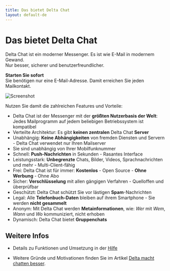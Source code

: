 ```yaml
---
title: Das bietet Delta Chat
layout: default-de
---
```


# Das bietet Delta Chat

Delta Chat ist ein moderner Messenger. Es ist wie E-Mail in modernem Gewand. <br>Nur besser, sicherer und benutzerfreundlicher.

<!-- Wählen Sie **maximale Sicherheit** und erreichen Sie Ihre Kontakte **ohne** Sie zum **Umstieg** zu nötigen.
Sie geben die Inhalte Ihres Adressbuches nicht weiter.

Diese Kombination bietet kein anderer Messenger.

# Ihre Vorteile -->

**Starten  Sie sofort** <br>Sie benötigen nur eine E-Mail-Adresse. Damit erreichen Sie jeden Mailkontakt.

![Screenshot](../assets/features/start-img4.png)

Nutzen Sie damit die zahlreichen Features und Vorteile:

- Delta Chat ist der Messenger mit der **größten Nutzerbasis der Welt**: Jedes Mailprogramm auf jedem beliebigen Betriebssystem ist kompatibel 
- Verteilte Architektur: Es gibt **keinen zentralen** Delta Chat **Server**
- Unabhängig: **Keine Abhängigkeiten** von fremden Diensten und Servern - Delta Chat verwendet nur Ihren Mailserver
- Sie sind unabhängig von Ihrer Mobilfunknummer
- Schnell: **Push-Nachrichten** in Sekunden - Rasantes Interface
- Leistungsstark: **Unbegrenzte** Chats, Bilder, Videos, Sprachnachrichten und mehr - Multi-Client-fähig
- Frei: Delta Chat ist für immer: **Kostenlos** - Open Source - **Ohne Werbung** - Ohne Abo
- Sicher: **Verschlüsselung** mit allen gängigen Verfahren - Quelloffen und überprüfbar
- Geschützt: Delta Chat schützt Sie vor lästigen **Spam**-Nachrichten
- Legal: Alle **Telefonbuch-Daten** bleiben auf ihrem Smartphone - Sie werden **nicht gesammelt**
- Anonym: Mit Delta Chat werden **Metainformationen**, wie: _Wer_ mit _Wem_, _Wann_ und _Wo_ kommuniziert, nicht erhoben
- Dynamisch: Delta Chat bietet **Gruppenchats**

## Weitere Infos

- Details zu Funktionen und Umsetzung in der [Hilfe](help)

- Weitere Gründe und Motivationen finden Sie im Artikel [Delta macht chatten besser](https://delta.chat/en/2017-05-31-delta-makes-chatting-better#german).


